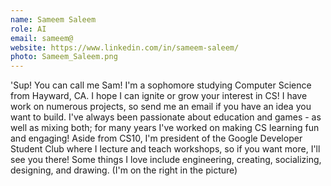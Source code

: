 ```yaml
---
name: Sameem Saleem
role: AI
email: sameem@
website: https://www.linkedin.com/in/sameem-saleem/
photo: Sameem_Saleem.png
---
```

'Sup! You can call me Sam! I'm a sophomore studying Computer Science from Hayward, CA. I hope I can ignite or grow your interest in CS! I have work on numerous projects, so send me an email if you have an idea you want to build. I've always been passionate about education and games - as well as mixing both; for many years I've worked on making CS learning fun and engaging! Aside from CS10, I'm president of the Google Developer Student Club where I lecture and teach workshops, so if you want more, I'll see you there! Some things I love include engineering, creating, socializing, designing, and drawing. (I'm on the right in the picture)